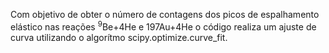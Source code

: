 Com objetivo de obter o número de contagens dos picos de espalhamento elástico nas reações $^9$Be+4He e 197Au+4He o código realiza um ajuste de curva utilizando o algorítmo scipy.optimize.curve_fit.
